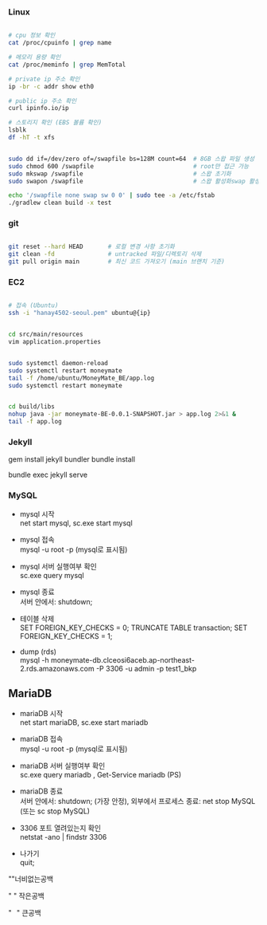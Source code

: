 

### Linux 

```bash

# cpu 정보 확인
cat /proc/cpuinfo | grep name

# 메모리 용량 확인
cat /proc/meminfo | grep MemTotal

# private ip 주소 확인
ip -br -c addr show eth0

# public ip 주소 확인
curl ipinfo.io/ip

# 스토리지 확인 (EBS 볼륨 확인)
lsblk
df -hT -t xfs


sudo dd if=/dev/zero of=/swapfile bs=128M count=64  # 8GB 스왑 파일 생성
sudo chmod 600 /swapfile                            # root만 접근 가능
sudo mkswap /swapfile                               # 스왑 초기화
sudo swapon /swapfile                               # 스왑 활성화swap 활성화 sudo swapon /swapfile

echo '/swapfile none swap sw 0 0' | sudo tee -a /etc/fstab
./gradlew clean build -x test


```





### git

```bash

git reset --hard HEAD       # 로컬 변경 사항 초기화
git clean -fd               # untracked 파일/디렉토리 삭제
git pull origin main        # 최신 코드 가져오기 (main 브랜치 기준)


```




### EC2

```bash

# 접속 (Ubuntu)
ssh -i "hanay4502-seoul.pem" ubuntu@{ip}


```



``` bash

cd src/main/resources
vim application.properties


sudo systemctl daemon-reload
sudo systemctl restart moneymate
tail -f /home/ubuntu/MoneyMate_BE/app.log
sudo systemctl restart moneymate


cd build/libs
nohup java -jar moneymate-BE-0.0.1-SNAPSHOT.jar > app.log 2>&1 &
tail -f app.log


```





### Jekyll


gem install jekyll bundler
bundle install

bundle exec jekyll serve

### MySQL
- mysql 시작 <br> net start mysql, sc.exe start mysql

- mysql 접속 <br> mysql -u root -p  (mysql로 표시됨)

- mysql 서버 실행여부 확인 <br>  sc.exe query mysql

- mysql 종료 <br> 서버 안에서: shutdown;

- 테이블 삭제 <br>
SET FOREIGN_KEY_CHECKS = 0;
TRUNCATE TABLE transaction;
SET FOREIGN_KEY_CHECKS = 1;



- dump (rds) <br>
mysql -h moneymate-db.clceosi6aceb.ap-northeast-2.rds.amazonaws.com -P 3306 -u admin -p test1_bkp



## MariaDB
- mariaDB 시작 <br> net start mariaDB, sc.exe start mariadb

- mariaDB 접속 <br> mysql -u root -p  (mysql로 표시됨)

- mariaDB 서버 실행여부 확인 <br>  sc.exe query mariadb  ,          Get-Service mariadb (PS)

- mariaDB 종료 <br> 서버 안에서: shutdown; (가장 안정),  외부에서 프로세스 종료: net stop MySQL  (또는 sc stop MySQL) 

- 3306 포트 열려있는지 확인 <br> netstat -ano | findstr 3306

- 나가기 <br> quit;



"​"너비없는공백 

" " 작은공백 

"⠀" 큰공백
